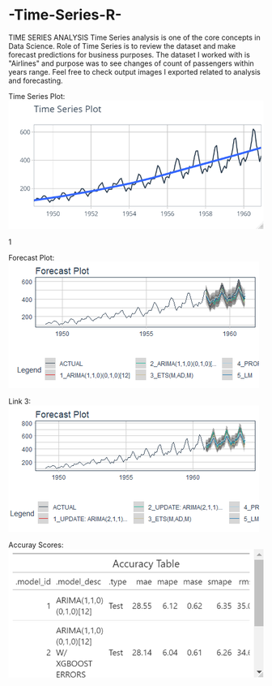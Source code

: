 # -Time-Series-R-

TIME SERIES ANALYSIS
Time Series analysis is one of the core concepts in Data Science. Role of Time Series is to review the dataset and make forecast predictions for business purposes.
The dataset I worked with is "Airlines" and purpose was to see changes of count of passengers within years range.
Feel free to check output images I exported related to analysis and forecasting.



Time Series Plot: ![alt text](https://github.com/Asifmehdiyev/-Time-Series-R-/blob/main/Time%20Series%20Plot.png)

1

Forecast Plot:       ![alt text](https://github.com/Asifmehdiyev/-Time-Series-R-/blob/main/ForeCast%20Plot%20for%20analysis.png)



Link 3:           ![alt text](https://github.com/Asifmehdiyev/-Time-Series-R-/blob/main/Forecast%20Plot%20with%20details.png)


Accuray Scores: ![alt text](https://github.com/Asifmehdiyev/-Time-Series-R-/blob/main/Accruacy%20Table.png)
